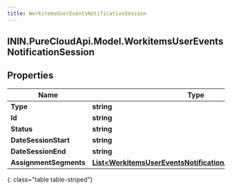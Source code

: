 ```yaml
---
title: WorkitemsUserEventsNotificationSession
---
```

## ININ.PureCloudApi.Model.WorkitemsUserEventsNotificationSession

## Properties

|Name | Type | Description | Notes|
|------------ | ------------- | ------------- | -------------|
| **Type** | **string** |  | [optional] |
| **Id** | **string** |  | [optional] |
| **Status** | **string** |  | [optional] |
| **DateSessionStart** | **string** |  | [optional] |
| **DateSessionEnd** | **string** |  | [optional] |
| **AssignmentSegments** | [**List&lt;WorkitemsUserEventsNotificationAssignmentSegment&gt;**](WorkitemsUserEventsNotificationAssignmentSegment.html) |  | [optional] |
{: class="table table-striped"}


